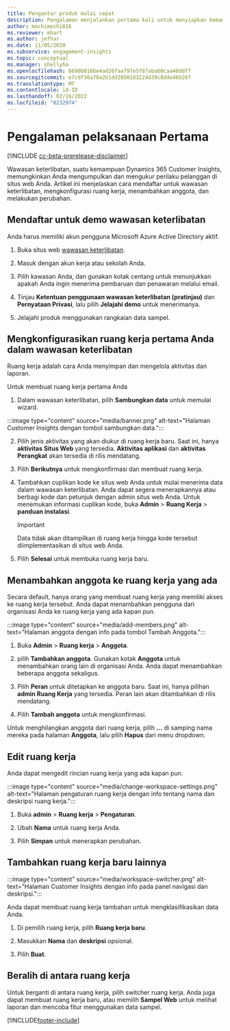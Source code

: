 ```yaml
---
title: Pengantar produk mulai cepat
description: Pengalaman menjalankan pertama kali untuk menyiapkan kemampuan wawasan keterlibatan.
author: mochimochi016
ms.reviewer: mhart
ms.author: jefhar
ms.date: 11/05/2020
ms.subservice: engagement-insights
ms.topic: conceptual
ms.manager: shellyha
ms.openlocfilehash: 6690b016be4ad26faa797e5f87aba60caa48ddff
ms.sourcegitcommit: e7cdf36a78a2b1dd2850183224d39c8dde46b26f
ms.translationtype: MT
ms.contentlocale: id-ID
ms.lasthandoff: 02/16/2022
ms.locfileid: "8232974"
---
```

# <a name="first-run-experience"></a>Pengalaman pelaksanaan Pertama

[!INCLUDE [cc-beta-prerelease-disclaimer](includes/cc-beta-prerelease-disclaimer.md)]

Wawasan keterlibatan, suatu kemampuan Dynamics 365 Customer Insights, memungkinkan Anda mengumpulkan dan mengukur perilaku pelanggan di situs web Anda. Artikel ini menjelaskan cara mendaftar untuk wawasan keterlibatan, mengkonfigurasi ruang kerja, menambahkan anggota, dan melakukan perubahan.

## <a name="sign-up-for-a-demo-of-engagement-insights"></a>Mendaftar untuk demo wawasan keterlibatan

Anda harus memiliki akun pengguna Microsoft Azure Active Directory aktif. 

1. Buka situs web [wawasan keterlibatan](https://home.ci.ai.dynamics.com/app/engagement-insights). 

1. Masuk dengan akun kerja atau sekolah Anda.

1. Pilih kawasan Anda, dan gunakan kotak centang untuk menunjukkan apakah Anda ingin menerima pembaruan dan penawaran melalui email.

1. Tinjau **Ketentuan penggunaan wawasan keterlibatan (pratinjau)** dan **Pernyataan Privasi**, lalu pilih **Jelajahi demo** untuk menerimanya.

1. Jelajahi produk menggunakan rangkaian data sampel. 

## <a name="set-up-your-first-workspace-in-engagement-insights"></a>Mengkonfigurasikan ruang kerja pertama Anda dalam wawasan keterlibatan

Ruang kerja adalah cara Anda menyimpan dan mengelola aktivitas dan laporan.

Untuk membuat ruang kerja pertama Anda

1. Dalam wawasan keterlibatan, pilih **Sambungkan data** untuk memulai wizard. 

:::image type="content" source="media/banner.png" alt-text="Halaman Customer Insights dengan tombol sambungkan data.":::

2. Pilih jenis aktivitas yang akan diukur di ruang kerja baru. Saat ini, hanya **aktivitas Situs Web** yang tersedia. **Aktivitas aplikasi** dan **aktivitas Perangkat** akan tersedia di rilis mendatang.

1. Pilih **Berikutnya** untuk mengkonfirmasi dan membuat ruang kerja.

1. Tambahkan cuplikan kode ke situs web Anda untuk mulai menerima data dalam wawasan keterlibatan. Anda dapat segera menerapkannya atau berbagi kode dan petunjuk dengan admin situs web Anda. Untuk menemukan informasi cuplikan kode, buka **Admin** > **Ruang Kerja** > **panduan instalasi**.

   > [!IMPORTANT]
   > Data tidak akan ditampilkan di ruang kerja hingga kode tersebut diimplementasikan di situs web Anda.

1. Pilih **Selesai** untuk membuka ruang kerja baru. 

## <a name="add-members-to-an-existing-workspace"></a>Menambahkan anggota ke ruang kerja yang ada

Secara default, hanya orang yang membuat ruang kerja yang memiliki akses ke ruang kerja tersebut. Anda dapat menambahkan pengguna dari organisasi Anda ke ruang kerja yang ada kapan pun.

:::image type="content" source="media/add-members.png" alt-text="Halaman anggota dengan info pada tombol Tambah Anggota.":::

1. Buka **Admin** > **Ruang kerja** > **Anggota**.

2. pilih **Tambahkan anggota**. Gunakan kotak **Anggota** untuk menambahkan orang lain di organisasi Anda. Anda dapat menambahkan beberapa anggota sekaligus.

3. Pilih **Peran** untuk ditetapkan ke anggota baru. Saat ini, hanya pilihan **admin Ruang Kerja** yang tersedia. Peran lain akan ditambahkan di rilis mendatang.

4. Pilih **Tambah anggota** untuk mengkonfirmasi.

Untuk menghilangkan anggota dari ruang kerja, pilih **...** di samping nama mereka pada halaman **Anggota**, lalu pilih **Hapus** dari menu dropdown.

## <a name="edit-a-workspace"></a>Edit ruang kerja

Anda dapat mengedit rincian ruang kerja yang ada kapan pun.

:::image type="content" source="media/change-workspace-settings.png" alt-text="Halaman pengaturan ruang kerja dengan info tentang nama dan deskripsi ruang kerja.":::

1. Buka **admin** > **Ruang kerja** > **Pengaturan**.

1. Ubah **Nama** untuk ruang kerja Anda.

1. Pilih **Simpan** untuk menerapkan perubahan.

## <a name="add-another-new-workspace"></a>Tambahkan ruang kerja baru lainnya

:::image type="content" source="media/workspace-switcher.png" alt-text="Halaman Customer Insights dengan info pada panel navigasi dan deskripsi.":::

Anda dapat membuat ruang kerja tambahan untuk mengklasifikasikan data Anda.

1. Di pemilih ruang kerja, pilih **Ruang kerja baru**.

1. Masukkan **Nama** dan **deskripsi** opsional.

1. Pilih **Buat**.

## <a name="switch-between-workspaces"></a>Beralih di antara ruang kerja

Untuk berganti di antara ruang kerja, pilih switcher ruang kerja. Anda juga dapat membuat ruang kerja baru, atau memilih **Sampel Web** untuk melihat laporan dan mencoba fitur menggunakan data sampel. 



[!INCLUDE[footer-include](../includes/footer-banner.md)]